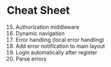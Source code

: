 # Cheat Sheet

<!-- 1. Initialize project
2. Install & setup express
    * add routes
    * add body parser
    * add static route
3. Add view engine: express-handlebars
    * register with express
    * add views folder
    * add home template 
    * add main layout
    * add partial template folder
4. Add home controller
    * add controller to routes
5. Connect database
    * set strict query / deprecation warning
6. Authentication
    * fix html links in layout
    * add auth controller
    * add reigster page
    * add login page
7. Add user model
8. Add auth service
9. Install bcrypt and cookie-parser and configure
10. Register user
    * validate repeat password
    * check if user exists
    * use bcrypt to hash password
11. Login user
    * check if user exists
    * check if password is valid
12. Generate jwt token
    * OPTIONAL: use util.promisify to use async
    * generate token with payload
    * add token to cookie
13. Add authentication middleware
    * add decoded token to request
    * use authentication middleware
14. Logout -->
15. Authorization middleware
16. Dynamic navigation
17. Error handling (local error handling)
18. Add error notification to main layout
19. Login automatically after register
20. Parse errors
